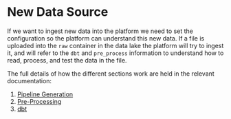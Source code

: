 # New Data Source

If we want to ingest new data into the platform we need to set the configuration so the platform can understand this new data. If a file is uploaded into the `raw` container in the data lake the platform will try to ingest it, and will refer to the `dbt` and `pre_process` information to understand how to read, process, and test the data in the file.

The full details of how the different sections work are held in the relevant documentation:
1. [Pipeline Generation](./PIPELINEGENERATION.md)
1. [Pre-Processing](./PREPROCESS.md)
1. [dbt](./DBT.md)
